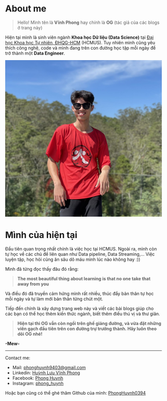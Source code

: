 # About me


> Hello! Mình tên là **Vĩnh Phong** hay chính là **OG** (tác giả của các blogs ở trang này)

Hiện tại mình là sinh viên ngành **Khoa học Dữ liệu (Data Science)** tại [Đại học Khoa học Tự nhiên, ĐHQG-HCM](https://www.hcmus.edu.vn/) (HCMUS). Tuy nhiên mình cũng yêu thích công nghệ, code và mình đang trên con đường học tập mỗi ngày để trở thành một **Data Engineer**.

![OG hồi cúi lớp 12 :))](about-ava.jpg "OG hồi cuối lớp 12")


# Mình của hiện tại
Đầu tiên quan trọng nhất chính là việc học tại HCMUS. Ngoài ra, mình còn tự học về các chủ đề liên quan như Data pipeline, Data Streaming,... Việc luyện tập, học hỏi cũng ăn sâu dô máu mình lúc nào không hay :))

Mình đã từng đọc thấy đâu đó rằng:

> **The most beautiful thing about learning is that no one take that away from you**

Và điều đó đã truyền cảm hứng mình rất nhiều, thúc đẩy bản thân tự học mỗi ngày và tự làm mới bản thân từng chút một. 

Tiếp đến chính là xây dựng trang web này và viết các bài blogs giúp cho các bạn có thể học thêm kiến thức ngành, biết thêm điều thú vị và thư giãn.

> **Hiện tại thì OG vẫn còn ngồi trên ghế giảng đường, và vừa đặt những viên gạch đầu tiên trên con đường trự trưởng thành. Hãy luôn theo dõi OG nhé!**

**-Mew-**

---
Contact me:
- Mail: phonghuynh9403@gmail.com 
- Linkedin: [Huỳnh Lưu Vĩnh Phong](https://www.linkedin.com/in/hu%E1%BB%B3nh-l%C6%B0u-v%C4%A9nh-phong-3524b127a/)
- Facebook: [Phong Huynh](https://www.facebook.com/profile.php?id=100007553837967)
- Instagram: [phong_huynh](https://www.instagram.com/phong_huynhh/)

Hoặc bạn cũng có thể ghé thăm Github của mình: [PhongHuynh0394](https://github.com/PhongHuynh0394)


